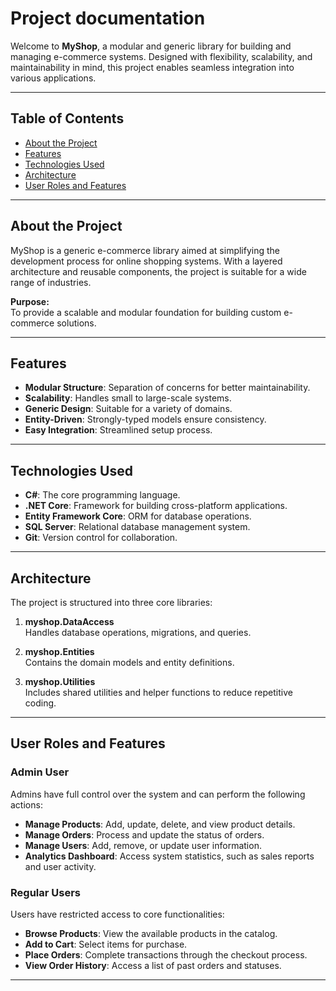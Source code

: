 # **Project documentation**

Welcome to **MyShop**, a modular and generic library for building and managing e-commerce systems. Designed with flexibility, scalability, and maintainability in mind, this project enables seamless integration into various applications.

---

## **Table of Contents**
- [About the Project](#about-the-project)
- [Features](#features)
- [Technologies Used](#technologies-used)
- [Architecture](#architecture)
- [User Roles and Features](#user-roles-and-features)

---

## **About the Project**

MyShop is a generic e-commerce library aimed at simplifying the development process for online shopping systems. With a layered architecture and reusable components, the project is suitable for a wide range of industries.

**Purpose:**  
To provide a scalable and modular foundation for building custom e-commerce solutions.

---

## **Features**
- **Modular Structure**: Separation of concerns for better maintainability.
- **Scalability**: Handles small to large-scale systems.
- **Generic Design**: Suitable for a variety of domains.
- **Entity-Driven**: Strongly-typed models ensure consistency.
- **Easy Integration**: Streamlined setup process.

---

## **Technologies Used**
- **C#**: The core programming language.
- **.NET Core**: Framework for building cross-platform applications.
- **Entity Framework Core**: ORM for database operations.
- **SQL Server**: Relational database management system.
- **Git**: Version control for collaboration.

---

## **Architecture**

The project is structured into three core libraries:

1. **myshop.DataAccess**  
   Handles database operations, migrations, and queries.

2. **myshop.Entities**  
   Contains the domain models and entity definitions.

3. **myshop.Utilities**  
   Includes shared utilities and helper functions to reduce repetitive coding.

---

## **User Roles and Features**

### **Admin User**
Admins have full control over the system and can perform the following actions:  
- **Manage Products**: Add, update, delete, and view product details.  
- **Manage Orders**: Process and update the status of orders.  
- **Manage Users**: Add, remove, or update user information.  
- **Analytics Dashboard**: Access system statistics, such as sales reports and user activity.  

### **Regular Users**
Users have restricted access to core functionalities:  
- **Browse Products**: View the available products in the catalog.  
- **Add to Cart**: Select items for purchase.  
- **Place Orders**: Complete transactions through the checkout process.  
- **View Order History**: Access a list of past orders and statuses.  

---
